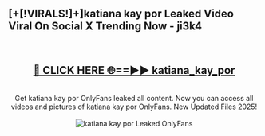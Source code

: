<h2>[+[!VIRALS!]+]katiana kay por Leaked Video Viral On Social X Trending Now - ji3k4</h2>
<br>
<div align="center">
<h2><a href="https://libra.edu.pl?katiana_kay_por" rel="nofollow">🔴 CLICK HERE 🌐==►► katiana_kay_por</a></h2>
<br>
Get katiana kay por OnlyFans leaked all content. Now you can access all videos and pictures of katiana kay por OnlyFans. New Updated Files 2025!
<br>
<br>
<a href="https://libra.edu.pl?katiana_kay_por" rel="nofollow" data-target="animated-image.originalLink"><img src="https://i.ibb.co.com/WyWwxjT/player-gif2.gif" alt="katiana kay por Leaked OnlyFans" style="max-width: 100%; display: inline-block;" data-target="animated-image.originalImage"></a>
</div>
<br>